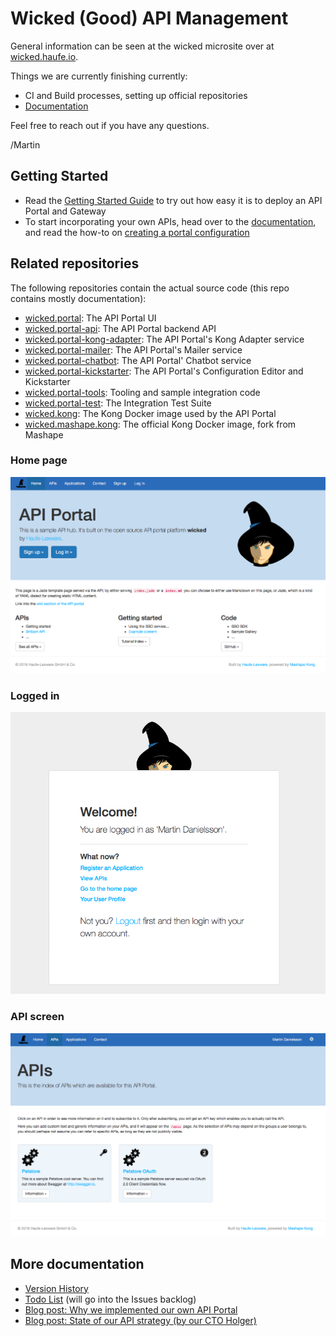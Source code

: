 # Wicked (Good) API Management

General information can be seen at the wicked microsite over at [wicked.haufe.io](http://wicked.haufe.io).

Things we are currently finishing currently:

* CI and Build processes, setting up official repositories
* [Documentation](doc/index.md)

Feel free to reach out if you have any questions.

/Martin

## Getting Started

* Read the [Getting Started Guide](http://wicked.haufe.io/gettingstarted.html) to try out how easy it is to deploy an API Portal and Gateway
* To start incorporating your own APIs, head over to the [documentation](doc/index.md), and read the how-to on [creating a portal configuration](doc/creating-a-portal-configuration.md)

## Related repositories

The following repositories contain the actual source code (this repo contains mostly documentation):

* [wicked.portal](https://github.com/Haufe-Lexware/wicked.portal): The API Portal UI
* [wicked.portal-api](https://github.com/Haufe-Lexware/wicked.portal-api): The API Portal backend API
* [wicked.portal-kong-adapter](https://github.com/Haufe-Lexware/wicked.portal-kong-adapter): The API Portal's Kong Adapter service
* [wicked.portal-mailer](https://github.com/Haufe-Lexware/wicked.portal-mailer): The API Portal's Mailer service
* [wicked.portal-chatbot](https://github.com/Haufe-Lexware/wicked.portal-chatbot): The API Portal' Chatbot service
* [wicked.portal-kickstarter](https://github.com/Haufe-Lexware/wicked.portal-kickstarter): The API Portal's Configuration Editor and Kickstarter
* [wicked.portal-tools](https://github.com/Haufe-Lexware/wicked.portal-tools): Tooling and sample integration code
* [wicked.portal-test](https://github.com/Haufe-Lexware/wicked.portal-test): The Integration Test Suite
* [wicked.kong](https://github.com/Haufe-Lexware/wicked.kong): The Kong Docker image used by the API Portal
* [wicked.mashape.kong](https://github.com/Haufe-Lexware/wicked.mashape.kong): The official Kong Docker image, fork from Mashape

### Home page

![](public/screenshot.png)

### Logged in

![](public/screenshot-login.png)

### API screen

![](public/apis.png)

## More documentation

* [Version History](VERSION.md)
* [Todo List](TODO.md) (will go into the Issues backlog)
* [Blog post: Why we implemented our own API Portal](http://dev.haufe.com/introducing-wicked-haufe-io/)
* [Blog post: State of our API strategy (by our CTO Holger)](http://dev.haufe.com/state-of-our-api-strategy/)
